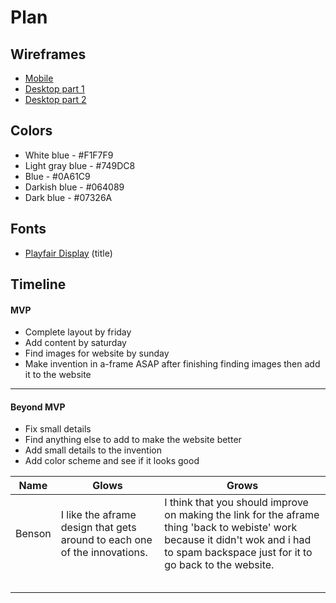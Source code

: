 # Plan

## Wireframes
* [Mobile](../img/wireframe-mobile.png)
* [Desktop part 1](../img/wireframe-computer-1.png)
* [Desktop part 2](../img/wireframe-computer-2.png)

## Colors
* White blue - #F1F7F9
* Light gray blue - #749DC8
* Blue - #0A61C9
* Darkish blue - #064089
* Dark blue - #07326A

## Fonts
* [Playfair Display](https://fonts.google.com/specimen/Playfair+Display?query=play+display) (title)

## Timeline

#### MVP

* Complete layout by friday
* Add content by saturday
* Find images for website by sunday
* Make invention in a-frame ASAP after finishing finding images then add it to the website

---

#### Beyond MVP

* Fix small details
* Find anything else to add to make the website better
* Add small details to the invention
* Add color scheme and see if it looks good








| Name | Glows | Grows |
| -------- | ------- | ------- |
|Benson|I like the aframe design that gets around to each one of the innovations.|I think that you should improve on making the link for the aframe thing 'back to webiste' work because it didn't wok and i had to spam backspace just for it to go back to the website.|
|   |   |
|   |   |
|   |   |
|   |   |
|   |   |

